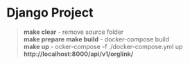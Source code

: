 # Django Project

> <b>make clear</b> - remove source folder  
> <b>make prepare</b>
> <b>make build</b> - docker-compose build  
> <b>make up</b> - ocker-compose -f ./docker-compose.yml up  
> <b>http://localhost:8000/api/v1/orglink/</b>